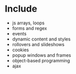 # Include
* js arrays, loops
* forms and regex
* events
* dynamic content and styles
* rollovers and slideshows
* cookies
* popup windows and frames
* object-based programming
* ajax
